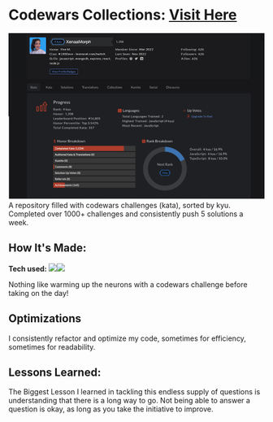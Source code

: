 # Codewars Collections: <a target="_blank" href="https://www.codewars.com/users/XenaaMorph%20/completed_solutions" >Visit Here</a>
![alt tag](https://github.com/yiremorlans/codewars/blob/main/codewars_screensho.png)
A repository filled with codewars challenges (kata), sorted by kyu. Completed over 1000+ challenges and consistently push 5 solutions a week.

## How It's Made:

**Tech used:** <img src="https://img.shields.io/static/v1?label=|&message=JAVASCRIPT&color=3c7f5d&style=plastic&logo=javascript"/><img src="https://img.shields.io/static/v1?label=|&message=TYPESCRIPT&color=3178C6&style=plastic&logo=typescript"/>

Nothing like warming up the neurons with a codewars challenge before taking on the day!

## Optimizations

I consistently refactor and optimize my code, sometimes for efficiency, sometimes for readability. 

## Lessons Learned:

The Biggest Lesson I learned in tackling this endless supply of questions is understanding that there is a long way to go. Not being able to answer a question is okay, as long as you take the initiative to improve.

